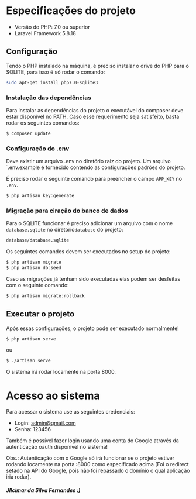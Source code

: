 # Especificações do projeto
- Versão do PHP: 7.0 ou superior
- Laravel Framework 5.8.18


## Configuração

Tendo o PHP instalado na máquina, é preciso instalar o drive do PHP para o SQLITE, para
isso é só rodar o comando: 

```bash
sudo apt-get install php7.0-sqlite3
``` 

### Instalação das dependências

Para instalar as dependências do projeto o executável do composer deve estar disponível no PATH.
Caso esse requerimento seja satisfeito, basta rodar os seguintes comandos:

```bash
$ composer update
```

### Configuração do .env

Deve existir um arquivo .env no diretório raiz do projeto. Um arquivo `.env.example é fornecido contendo as configurações
padrões do projeto.

É preciso rodar o seguinte comando para preencher o campo `APP_KEY` no `.env`.

 ```bash 
$ php artisan key:generate
```


### Migração para ciração do banco de dados
Para o SQLITE funcionar é preciso adicionar um arquivo 
com o nome `database.sqlite` no diretório`database` do projeto:

```bash 
database/database.sqlite
```


Os seguintes comandos devem ser executados no setup do projeto:

```bash
$ php artisan migrate
$ php artisan db:seed
```

Caso as migrações já tenham sido executadas elas podem ser desfeitas com o seguinte comando:

```bash
$ php artisan migrate:rollback
```


## Executar o projeto

Após essas configurações, o projeto pode ser executado normalmente! 

```bash
$ php artisan serve
```
ou 

```bash
$ ./artisan serve
```

O sistema irá rodar locamente na porta 8000.

# Acesso ao sistema

Para acessar o sistema use as seguintes credenciais:

- Login: admin@gmail.com
- Senha: 123456

Também é possível fazer login usando uma conta do Google através da
autenticação oauth disponível no sistema! 

Obs.: Autenticação com o Google só irá funcionar se o projeto estiver 
rodando locamente na porta :8000 como especificado acima (Foi o redirect setado na API do Google, pois não foi 
repassado o domínio o qual aplicação iria rodar). 

##### JIlcimar da Silva Fernandes :)
